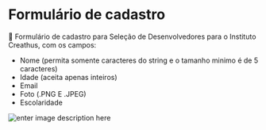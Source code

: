 # Formulário de cadastro

👋 Formulário de cadastro para Seleção de Desenvolvedores para o Instituto Creathus, com os campos:

- Nome (permita somente caracteres do string e o tamanho minimo é de 5 caracteres)
- Idade (aceita apenas inteiros)
- Email
- Foto (.PNG E .JPEG)
- Escolaridade


![enter image description here](https://pbs.twimg.com/media/E5zz7xzXoAEv8Vt?format=png&name=large)

